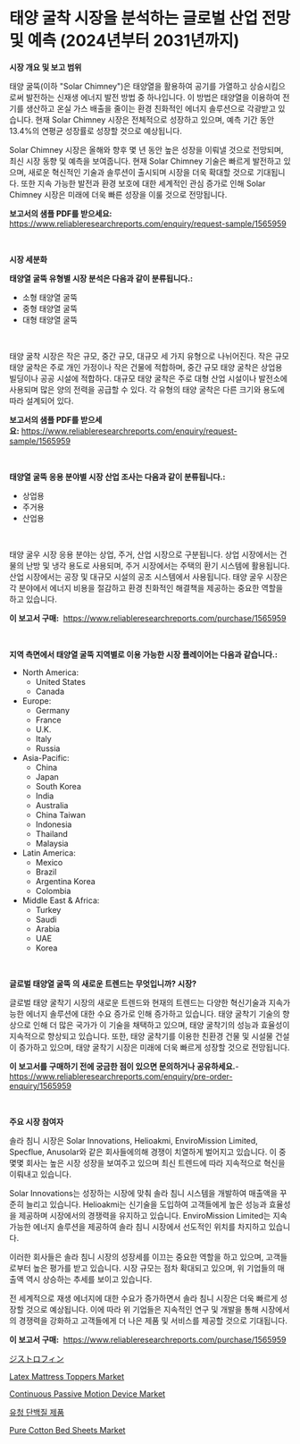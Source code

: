 <p><h1>태양 굴착 시장을 분석하는 글로벌 산업 전망 및 예측 (2024년부터 2031년까지)</h1></p><p><strong>시장 개요 및 보고 범위</strong></p>
<p><p>태양 굴뚝(이하 "Solar Chimney")은 태양열을 활용하여 공기를 가열하고 상승시킴으로써 발전하는 신재생 에너지 발전 방법 중 하나입니다. 이 방법은 태양열을 이용하여 전기를 생산하고 온실 가스 배출을 줄이는 환경 친화적인 에너지 솔루션으로 각광받고 있습니다. 현재 Solar Chimney 시장은 전체적으로 성장하고 있으며, 예측 기간 동안 13.4%의 연평균 성장률로 성장할 것으로 예상됩니다. </p><p>Solar Chimney 시장은 올해와 향후 몇 년 동안 높은 성장을 이뤄낼 것으로 전망되며, 최신 시장 동향 및 예측을 보여줍니다. 현재 Solar Chimney 기술은 빠르게 발전하고 있으며, 새로운 혁신적인 기술과 솔루션이 출시되며 시장을 더욱 확대할 것으로 기대됩니다. 또한 지속 가능한 발전과 환경 보호에 대한 세계적인 관심 증가로 인해 Solar Chimney 시장은 미래에 더욱 빠른 성장을 이룰 것으로 전망됩니다.</p></p>
<p><strong>보고서의 샘플 PDF를 받으세요:</strong> <a href="https://www.reliableresearchreports.com/enquiry/request-sample/1565959">https://www.reliableresearchreports.com/enquiry/request-sample/1565959</a></p>
<p>&nbsp;</p>
<p><strong>시장 세분화</strong></p>
<p><strong>태양열 굴뚝 유형별 시장 분석은 다음과 같이 분류됩니다.:</strong></p>
<p><ul><li>소형 태양열 굴뚝</li><li>중형 태양열 굴뚝</li><li>대형 태양열 굴뚝</li></ul></p>
<p>&nbsp;</p>
<p><p>태양 굴착 시장은 작은 규모, 중간 규모, 대규모 세 가지 유형으로 나뉘어진다. 작은 규모 태양 굴착은 주로 개인 가정이나 작은 건물에 적합하며, 중간 규모 태양 굴착은 상업용 빌딩이나 공공 시설에 적합하다. 대규모 태양 굴착은 주로 대형 산업 시설이나 발전소에 사용되며 많은 양의 전력을 공급할 수 있다. 각 유형의 태양 굴착은 다른 크기와 용도에 따라 설계되어 있다.</p></p>
<p><strong>보고서의 샘플 PDF를 받으세요:</strong>&nbsp;<a href="https://www.reliableresearchreports.com/enquiry/request-sample/1565959">https://www.reliableresearchreports.com/enquiry/request-sample/1565959</a></p>
<p>&nbsp;</p>
<p><strong> 태양열 굴뚝 응용 분야별 시장 산업 조사는 다음과 같이 분류됩니다.:</strong></p>
<p><ul><li>상업용</li><li>주거용</li><li>산업용</li></ul></p>
<p>&nbsp;</p>
<p><p>태양 굴우 시장 응용 분야는 상업, 주거, 산업 시장으로 구분됩니다. 상업 시장에서는 건물의 난방 및 냉각 용도로 사용되며, 주거 시장에서는 주택의 환기 시스템에 활용됩니다. 산업 시장에서는 공장 및 대규모 시설의 공조 시스템에서 사용됩니다. 태양 굴우 시장은 각 분야에서 에너지 비용을 절감하고 환경 친화적인 해결책을 제공하는 중요한 역할을 하고 있습니다.</p></p>
<p><strong>이 보고서 구매:</strong>&nbsp; <a href="https://www.reliableresearchreports.com/purchase/1565959">https://www.reliableresearchreports.com/purchase/1565959</a></p>
<p>&nbsp;</p>
<p><strong>지역 측면에서 태양열 굴뚝 지역별로 이용 가능한 시장 플레이어는 다음과 같습니다.:</strong></p>
<p><ul>
    <li>
        North America:
        <ul>
            <li>United States</li>
            <li>Canada</li>
        </ul>
    </li>
    <li>
        Europe:
        <ul>
            <li>Germany</li>
            <li>France</li>
            <li>U.K.</li>
            <li>Italy</li>
            <li>Russia</li>
        </ul>
    </li>
    <li>
        Asia-Pacific:
        <ul>
            <li>China</li>
            <li>Japan</li>
            <li>South Korea</li>
            <li>India</li>
            <li>Australia</li>
            <li>China Taiwan</li>
            <li>Indonesia</li>
            <li>Thailand</li>
            <li>Malaysia</li>
        </ul>
    </li>
    <li>
        Latin America:
        <ul>
            <li>Mexico</li>
            <li>Brazil</li>
            <li>Argentina Korea</li>
            <li>Colombia</li>
        </ul>
    </li>
    <li>
        Middle East & Africa:
        <ul>
            <li>Turkey</li>
            <li>Saudi</li>
            <li>Arabia</li>
            <li>UAE</li>
            <li>Korea</li>
        </ul>
    </li>
    </ul></p>
<p>&nbsp;</p>
<p><strong>글로벌 태양열 굴뚝 의 새로운 트렌드는 무엇입니까? 시장?</strong></p>
<p><p>글로벌 태양 굴착기 시장의 새로운 트렌드와 현재의 트렌드는 다양한 혁신기술과 지속가능한 에너지 솔루션에 대한 수요 증가로 인해 증가하고 있습니다. 태양 굴착기 기술의 향상으로 인해 더 많은 국가가 이 기술을 채택하고 있으며, 태양 굴착기의 성능과 효율성이 지속적으로 향상되고 있습니다. 또한, 태양 굴착기를 이용한 친환경 건물 및 시설물 건설이 증가하고 있으며, 태양 굴착기 시장은 미래에 더욱 빠르게 성장할 것으로 전망됩니다.</p></p>
<p><strong>이 보고서를 구매하기 전에 궁금한 점이 있으면 문의하거나 공유하세요.</strong>- <a href="https://www.reliableresearchreports.com/enquiry/pre-order-enquiry/1565959">https://www.reliableresearchreports.com/enquiry/pre-order-enquiry/1565959</a></p>
<p>&nbsp;</p>
<p><strong>주요 시장 참여자</strong></p>
<p><p>솔라 침니 시장은 Solar Innovations, Helioakmi, EnviroMission Limited, Specflue, Anusolar와 같은 회사들에의해 경쟁이 치열하게 벌어지고 있습니다. 이 중 몇몇 회사는 높은 시장 성장을 보여주고 있으며 최신 트렌드에 따라 지속적으로 혁신을 이뤄내고 있습니다.</p><p>Solar Innovations는 성장하는 시장에 맞춰 솔라 침니 시스템을 개발하여 매출액을 꾸준히 늘리고 있습니다. Helioakmi는 신기술을 도입하여 고객들에게 높은 성능과 효율성을 제공하며 시장에서의 경쟁력을 유지하고 있습니다. EnviroMission Limited는 지속가능한 에너지 솔루션을 제공하여 솔라 침니 시장에서 선도적인 위치를 차지하고 있습니다.</p><p>이러한 회사들은 솔라 침니 시장의 성장세를 이끄는 중요한 역할을 하고 있으며, 고객들로부터 높은 평가를 받고 있습니다. 시장 규모는 점차 확대되고 있으며, 위 기업들의 매출액 역시 상승하는 추세를 보이고 있습니다.</p><p>전 세계적으로 재생 에너지에 대한 수요가 증가하면서 솔라 침니 시장은 더욱 빠르게 성장할 것으로 예상됩니다. 이에 따라 위 기업들은 지속적인 연구 및 개발을 통해 시장에서의 경쟁력을 강화하고 고객들에게 더 나은 제품 및 서비스를 제공할 것으로 기대됩니다.</p></p>
<p><strong>이 보고서 구매:</strong>&nbsp;&nbsp;<a href="https://www.reliableresearchreports.com/purchase/1565959">https://www.reliableresearchreports.com/purchase/1565959</a></p>
<p><p><a href="https://github.com/hilmi-2a/Market-Research-Report-List-1/blob/main/71791056288.md">ジストロフィン</a></p><p><a href="https://github.com/castoriffic/Market-Research-Report-List-3/blob/main/latex-mattress-toppers-market.md">Latex Mattress Toppers Market</a></p><p><a href="https://issuu.com/reportprime-2/docs/continuous-passive-motion-device-market-size-2030.">Continuous Passive Motion Device Market</a></p><p><a href="https://github.com/BrettWeberrt8767765/Market-Research-Report-List-1/blob/main/44936745656.md">유청 단백질 제품</a></p><p><a href="https://github.com/yoshih12/Market-Research-Report-List-2/blob/main/pure-cotton-bed-sheets-market.md">Pure Cotton Bed Sheets Market</a></p></p>
